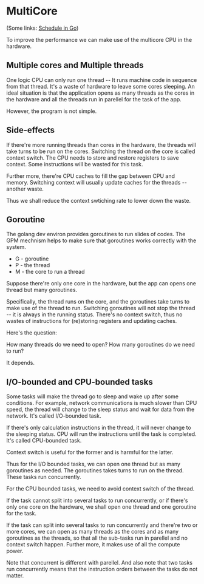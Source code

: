 # MultiCore

(Some links: [Schedule in Go][Schedule in Go])

To improve the performance we can make use of
the multicore CPU in the hardware.

## Multiple cores and Multiple threads

One logic CPU can only run one thread -- It runs machine code
in sequence from that thread.
It's a waste of hardware to leave some cores sleeping.
An ideal situation is that the application opens
as many threads as the cores in the hardware and all
the threads run in parellel for the task of the app.

However, the program is not simple.

## Side-effects

If there're more running threads than cores in the hardware,
the threads will take turns to be run on the cores.
Switching the thread on the core is called context switch.
The CPU needs to store and restore registers to save context.
Some instructions will be wasted for this task.

Further more, there're CPU caches to fill the gap
between CPU and memory. Switching context will usually
update caches for the threads -- another waste.

Thus we shall reduce the context swtiching rate to
lower down the waste.

## Goroutine

The golang dev environ provides goroutines to run
slides of codes. The GPM mechnism helps to make sure
that goroutines works correctly with the system.

* G - goroutine
* P - the thread
* M - the core to run a thread

Suppose there're only one core in the hardware, but 
the app can opens one thread but many goroutines.

Specifically, the thread runs on the core, and the goroutines
take turns to make use of the thread to run. Switching goroutines
will not stop the thread -- it is always in the running status.
There's no context switch, thus no wastes of instructions
for (re)storing registers and updating caches.

Here's the question:

How many threads do we need to open? How many goroutines
do we need to run?

It depends.

## I/O-bounded and CPU-bounded tasks

Some tasks will make the thread go to sleep and wake up
after some conditions. For example, network communications
is much slower than CPU speed, the thread will change to
the sleep status and wait for data from the network.
It's called I/O-bounded task.

If there's only calculation instructions in the thread,
it will never change to the sleeping status. CPU
will run the instructions until the task is completed.
It's called CPU-bounded task.

Context switch is useful for the former and is harmful
for the latter.

Thus for the I/O bounded tasks, we can open one thread
but as many goroutines as needed. The goroutines takes
turns to run on the thread. These tasks run concurrently.

For the CPU bounded tasks, we need to avoid context switch
of the thread.

If the task cannot split into several tasks
to run concurrently, or if there's only one core on the hardware,
we shall open one thread and one goroutine
for the task.

If the task can split into several tasks
to run concurrently and there're two or more cores, we can
open as many threads as the cores and as many goroutines
as the threads, so that all the sub-tasks run in parellel
and no context switch happen. Further more, it makes use
of all the compute power.

Note that concurrent is different with parellel. And also note
that two tasks run concurrently means that the instruction orders
between the tasks do not matter.

[Schedule in Go]: https://www.ardanlabs.com/blog/2018/08/scheduling-in-go-part1.html
